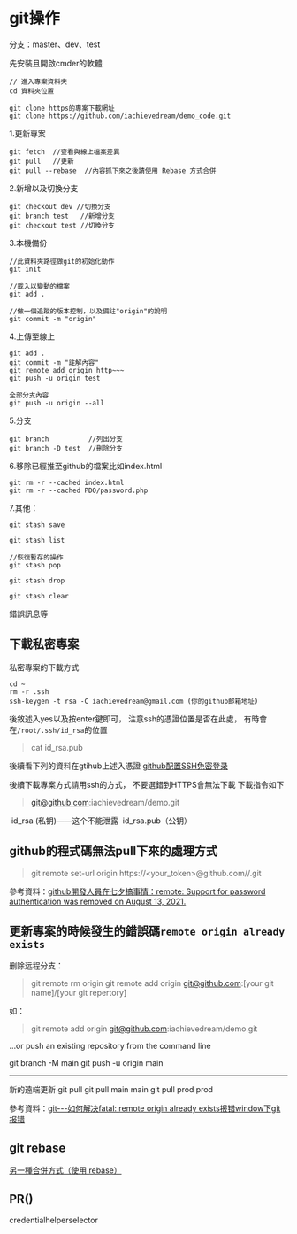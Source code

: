 # git操作
分支：master、dev、test

先安裝且開啟cmder的軟體
~~~
// 進入專案資料夾
cd 資料夾位置

git clone https的專案下載網址
git clone https://github.com/iachievedream/demo_code.git
~~~

1.更新專案
~~~
git fetch  //查看與線上檔案差異
git pull   //更新
git pull --rebase  //內容抓下來之後請使用 Rebase 方式合併
~~~
2.新增以及切換分支
~~~
git checkout dev //切換分支
git branch test   //新增分支
git checkout test //切換分支
~~~
3.本機備份
~~~
//此資料夾路徑做git的初始化動作
git init

//載入以變動的檔案
git add .

//做一個追蹤的版本控制，以及備註"origin"的說明
git commit -m "origin"
~~~
4.上傳至線上
~~~
git add .
git commit -m "註解內容"
git remote add origin http~~~
git push -u origin test

全部分支內容
git push -u origin --all
~~~
5.分支
~~~
git branch          //列出分支
git branch -D test  //刪除分支
~~~
6.移除已經推至github的檔案比如index.html
~~~
git rm -r --cached index.html
git rm -r --cached PDO/password.php
~~~

7.其他：

~~~
git stash save

git stash list

//恢復暫存的操作
git stash pop

git stash drop

git stash clear
~~~

錯誤訊息等

## 下載私密專案
私密專案的下載方式
~~~
cd ~
rm -r .ssh
ssh-keygen -t rsa -C iachievedream@gmail.com (你的github邮箱地址)
~~~

後敘述入yes以及按enter鍵即可，
注意ssh的憑證位置是否在此處，
有時會在`/root/.ssh/id_rsa`的位置
> cat id_rsa.pub

後續看下列的資料在gtihub上述入憑證
[github配置SSH免密登录](https://blog.csdn.net/qq_38163309/article/details/105335097)

後續下載專案方式請用ssh的方式，
不要選錯到HTTPS會無法下載
下載指令如下
> git@github.com:iachievedream/demo.git

 id_rsa (私钥)——这个不能泄露
 id_rsa.pub（公钥）

## github的程式碼無法pull下來的處理方式
> git remote set-url origin https://<your_token>@github.com/<USERNAME>/<REPO>.git

參考資料：[github開發人員在七夕搞事情：remote: Support for password authentication was removed on August 13, 2021.](https://www.uj5u.com/ruanti/294517.html)

## 更新專案的時候發生的錯誤碼`remote origin already exists`
删除远程分支：
> git remote rm origin
> git remote add origin git@github.com:[your git name]/[your git repertory]

如：
>git remote add origin git@github.com:iachievedream/demo.git

…or push an existing repository from the command line

git branch -M main
git push -u origin main

------
新的遠端更新
git pull <remote> <branch>
git pull main main
git pull prod prod


參考資料：[git---如何解决fatal: remote origin already exists报错window下git报错](https://blog.csdn.net/Wbiokr/article/details/73436695)

## git rebase

[另一種合併方式（使用 rebase）](https://gitbook.tw/chapters/branch/merge-with-rebase)

## PR()

credentialhelperselector